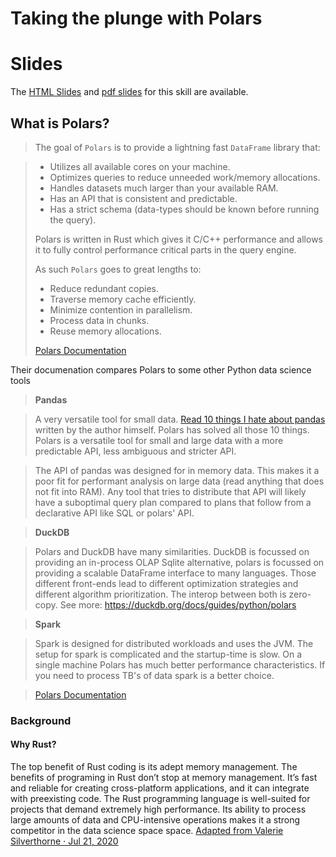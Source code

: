 # Taking the plunge with Polars

# Slides

The [HTML Slides](https://quickskilling.github.io/polars_guide/) and [pdf slides](https://github.com/quickskilling/polars_guide/blob/slides/slides.pdf) for this skill are available.

## What is Polars?

> The goal of `Polars` is to provide a lightning fast `DataFrame` library that:

> - Utilizes all available cores on your machine.
> - Optimizes queries to reduce unneeded work/memory allocations.
> - Handles datasets much larger than your available RAM.
> - Has an API that is consistent and predictable.
> - Has a strict schema (data-types should be known before running the query).
> 
> Polars is written in Rust which gives it C/C++ performance and allows it to fully control performance critical parts in the query engine.
> 
> As such `Polars` goes to great lengths to:
> 
> - Reduce redundant copies.
> - Traverse memory cache efficiently.
> - Minimize contention in parallelism.
> - Process data in chunks.
> - Reuse memory allocations.
> 
> [Polars Documentation](https://pola-rs.github.io/polars-book/user-guide/)

Their documenation compares Polars to some other Python data science tools

> **Pandas**

> A very versatile tool for small data. [Read 10 things I hate about pandas](https://wesmckinney.com/blog/apache-arrow-pandas-internals/) written by the author himself. Polars has solved all those 10 things. Polars is a versatile tool for small and large data with a more predictable API, less ambiguous and stricter API.

> The API of pandas was designed for in memory data. This makes it a poor fit for performant analysis on large data (read anything that does not fit into RAM). Any tool that tries to distribute that API will likely have a suboptimal query plan compared to plans that follow from a declarative API like SQL or polars' API.

> **DuckDB**

> Polars and DuckDB have many similarities. DuckDB is focussed on providing an in-process OLAP Sqlite alternative, polars is focussed on providing a scalable DataFrame interface to many languages. Those different front-ends lead to different optimization strategies and different algorithm prioritization. The interop between both is zero-copy. See more: https://duckdb.org/docs/guides/python/polars

> **Spark**

> Spark is designed for distributed workloads and uses the JVM. The setup for spark is complicated and the startup-time is slow. On a single machine Polars has much better performance characteristics. If you need to process TB's of data spark is a better choice.

> [Polars Documentation](https://pola-rs.github.io/polars-book/user-guide/)


### Background

#### Why Rust?

The top benefit of Rust coding is its adept memory management. The benefits of programing in Rust don’t stop at memory management. It’s fast and reliable for creating cross-platform applications, and it can integrate with preexisting code. The Rust programming language is well-suited for projects that demand extremely high performance. Its ability to process large amounts of data and CPU-intensive operations makes it a strong competitor in the data science space space. [Adapted from Valerie Silverthorne ·
Jul 21, 2020](https://about.gitlab.com/blog/2020/07/21/rust-programming-language/)


